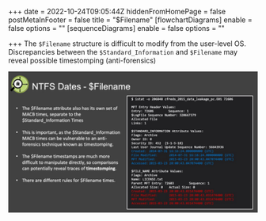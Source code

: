 +++
date = 2022-10-24T09:05:44Z
hiddenFromHomePage = false
postMetaInFooter = false
title = "$Filename"
[flowchartDiagrams]
enable = false
options = ""
[sequenceDiagrams]
enable = false
options = ""

+++
The `$Filename` structure is difficult to modify from the user-level OS.  
Discrepancies between the `$Standard_Information` and `$Filename` may reveal possible timestomping (anti-forensics)

![](/uploads/snipaste_2022-10-24_20-05-34.jpg)